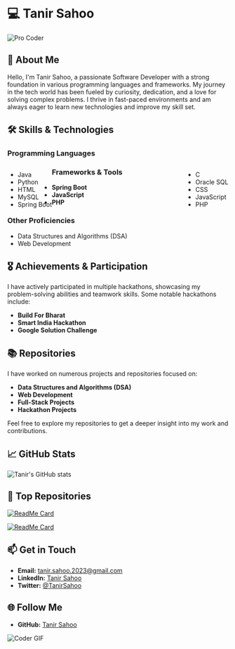 # 💻 Tanir Sahoo

![Pro Coder](https://media.giphy.com/media/26tn33aiTi1jkl6H6/giphy.gif)

## 🚀 About Me

Hello, I'm Tanir Sahoo, a passionate Software Developer with a strong foundation in various programming languages and frameworks. My journey in the tech world has been fueled by curiosity, dedication, and a love for solving complex problems. I thrive in fast-paced environments and am always eager to learn new technologies and improve my skill set.

## 🛠️ Skills & Technologies

### Programming Languages
<div>
  <ul style="float: left;">
    <li>Java</li>
    <li>Python</li>
    <li>HTML</li>
    <li>MySQL</li>
    <li>Spring Boot</li>
  </ul>
  <ul style="float: right;">
    <li>C</li>
    <li>Oracle SQL</li>
    <li>CSS</li>
    <li>JavaScript</li>
    <li>PHP</li>
  </ul>
</div>

### Frameworks & Tools
- **Spring Boot**
- **JavaScript**
- **PHP**

### Other Proficiencies
- Data Structures and Algorithms (DSA)
- Web Development

## 🎖️ Achievements & Participation

I have actively participated in multiple hackathons, showcasing my problem-solving abilities and teamwork skills. Some notable hackathons include:
- **Build For Bharat**
- **Smart India Hackathon**
- **Google Solution Challenge**

## 📚 Repositories

I have worked on numerous projects and repositories focused on:
- **Data Structures and Algorithms (DSA)**
- **Web Development**
- **Full-Stack Projects**
- **Hackathon Projects**

Feel free to explore my repositories to get a deeper insight into my work and contributions.

## 📈 GitHub Stats

![Tanir's GitHub stats](https://github-readme-stats.vercel.app/api?username=tanirsahoo&show_icons=true&theme=radical)

## 🌟 Top Repositories

[![ReadMe Card](https://github-readme-stats.vercel.app/api/pin/?username=tanirsahoo&repo=DSA_using_Java&theme=radical)](https://github.com/tanirsahoo/DSA_Using_Java)

[![ReadMe Card](https://github-readme-stats.vercel.app/api/pin/?username=tanirsahoo&repo=Smart_India_Hackathon_Files&theme=radical)](https://github.com/tanirsahoo/Smart_India_Hackathon_Files)

## 📫 Get in Touch

- **Email:** tanir.sahoo.2023@gmail.com
- **LinkedIn:** [Tanir Sahoo](https://www.linkedin.com/in/tansahoo/)
- **Twitter:** [@TanirSahoo](https://x.com/tanirsahoo)

## 🌐 Follow Me

- **GitHub:** [Tanir Sahoo](https://github.com/tanirsahoo)

![Coder GIF](https://media.giphy.com/media/qgQUggAC3Pfv687qPC/giphy.gif)
